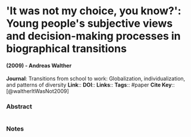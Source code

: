 # 'It was not my choice, you know?': Young people's subjective views and decision-making processes in biographical transitions
#### (2009) - Andreas Walther
**Journal**: Transitions from school to work: Globalization, individualization, and patterns of diversity
**Link**:: 
**DOI**:: 
**Links**:: 
**Tags**:: #paper
**Cite Key**:: [@waltherItWasNot2009]

### Abstract

```

```

### Notes

